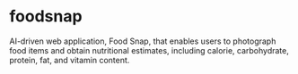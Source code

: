 # foodsnap
AI-driven web application, Food Snap, that enables users to photograph food items and obtain nutritional estimates, including calorie, carbohydrate, protein, fat, and vitamin content.
